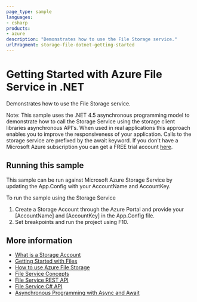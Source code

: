 ```yaml
---
page_type: sample
languages:
- csharp
products:
- azure
description: "Demonstrates how to use the File Storage service."
urlFragment: storage-file-dotnet-getting-started
---
```


# Getting Started with Azure File Service in .NET

Demonstrates how to use the File Storage service.

Note: This sample uses the .NET 4.5 asynchronous programming model to demonstrate how to call the Storage Service using the
storage client libraries asynchronous API's. When used in real applications this approach enables you to improve the
responsiveness of your application. Calls to the storage service are prefixed by the await keyword.
If you don't have a Microsoft Azure subscription you can
get a FREE trial account <a href="http://go.microsoft.com/fwlink/?LinkId=330212">here</a>.


## Running this sample
This sample can be run against Microsoft Azure Storage Service by updating the App.Config with your AccountName and AccountKey.

To run the sample using the Storage Service

1. Create a Storage Account through the Azure Portal and provide your [AccountName] and [AccountKey] in the App.Config file.
2. Set breakpoints and run the project using F10.

## More information
- [What is a Storage Account](http://azure.microsoft.com/en-us/documentation/articles/storage-whatis-account/)
- [Getting Started with Files](http://blogs.msdn.com/b/windowsazurestorage/archive/2014/05/12/introducing-microsoft-azure-file-service.aspx)
- [How to use Azure File Storage](http://azure.microsoft.com/en-us/documentation/articles/storage-dotnet-how-to-use-files/)
- [File Service Concepts](http://msdn.microsoft.com/en-us/library/dn166972.aspx)
- [File Service REST API](http://msdn.microsoft.com/en-us/library/dn167006.aspx)
- [File Service C# API](http://msdn.microsoft.com/en-us/library/microsoft.windowsazure.storage.file.aspx)
- [Asynchronous Programming with Async and Await](http://msdn.microsoft.com/en-us/library/hh191443.aspx)
